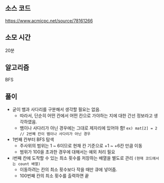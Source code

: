## 소스 코드

https://www.acmicpc.net/source/78161266

## 소모 시간

20분

## 알고리즘

BFS

## 풀이

-   굳이 뱀과 사다리를 구분해서 생각할 필요는 없음.
    -   따라서, 단순히 어떤 칸에서 어떤 칸으로 가야하는 지에 대한 간선 정보라고 생각하였음.
    -   뱀이나 사다리가 아닌 경우에는 그대로 제자리에 있어야 함! `ex) mat[2] = 2 // 2번째 칸이 뱀이나 사다리가 아닌 경우`
-   1번째 칸부터 BFS 탐색
    -   주사위의 범위는 1 ~ 6이므로 현재 칸 기준으로 +1 ~ +6칸 만큼 이동
    -   범위가 100을 초과한 경우에 대해서는 예외 처리 필요
-   i번째 칸에 도착할 수 있는 최소 횟수를 저장하는 배열을 별도로 관리 `(현재 코드에서는 count 배열)`
    -   이동하려는 칸의 최소 횟수보다 작을 때만 큐에 넣어줌.
    -   100번째 칸의 최소 횟수를 출력하면 끝
